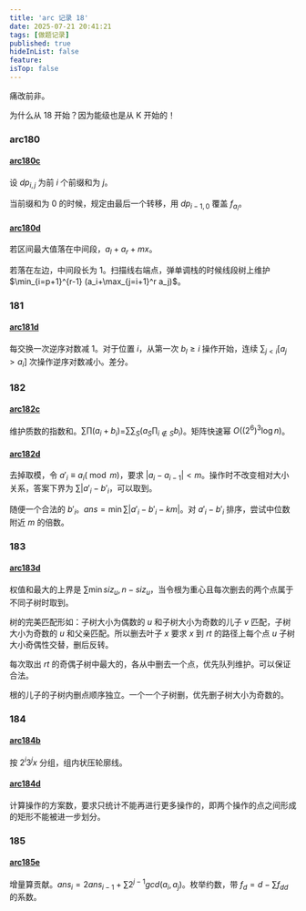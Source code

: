 ```yaml
---
title: 'arc 记录 18'
date: 2025-07-21 20:41:21
tags: [做题记录]
published: true
hideInList: false
feature: 
isTop: false
---
```


痛改前非。

为什么从 18 开始？因为能级也是从 K 开始的！

### arc180

#### [arc180c](https://atcoder.jp/contests/arc180/tasks/arc180_c)

设 $dp_{i,j}$ 为前 $i$ 个前缀和为 $j$。

当前缀和为 $0$ 的时候，规定由最后一个转移，用 $dp_{i-1,0}$ 覆盖 $f_{a_i}$。

#### [arc180d](https://atcoder.jp/contests/arc180/tasks/arc180_d)

若区间最大值落在中间段，$a_l+a_r+mx$。

若落在左边，中间段长为 $1$。扫描线右端点，弹单调栈的时候线段树上维护 $\min_{i=p+1}^{r-1} (a_i+\max_{j=i+1}^r a_j)$。

### 181

#### [arc181d](https://atcoder.jp/contests/arc181/tasks/arc181_d)

每交换一次逆序对数减 $1$。对于位置 $i$，从第一次 $b_l\ge i$ 操作开始，连续 $\sum_{j<i} [a_j>a_i]$ 次操作逆序对数减小。差分。

### 182

#### [arc182c](https://www.luogu.com.cn/problem/AT_arc182_c)

维护质数的指数和。$\sum \prod (a_i+b_i)$=$\sum\sum_S (a_S\prod_{i\notin S}b_i)$。矩阵快速幂 $O((2^6)^3\log n)$。

#### [arc182d](https://atcoder.jp/contests/arc182/tasks/arc182_d)

去掉取模，令 $a'_i\equiv a_i(\bmod m)$，要求 $|a_i-a_{i-1}|<m$。操作时不改变相对大小关系，答案下界为 $\sum|a'_i-b'_i$，可以取到。

随便一个合法的 $b'_i$。$ans=\min \sum|a'_i-b'_i-km|$。对 $a'_i-b'_i$ 排序，尝试中位数附近 $m$ 的倍数。

### 183

#### [arc183d](https://atcoder.jp/contests/arc183/tasks/arc183_d)

权值和最大的上界是 $\sum \min siz_u,n-siz_u$，当令根为重心且每次删去的两个点属于不同子树时取到。

树的完美匹配形如：子树大小为偶数的 $u$ 和子树大小为奇数的儿子 $v$ 匹配，子树大小为奇数的 $u$ 和父亲匹配。所以删去叶子 $x$ 要求 $x$ 到 $rt$ 的路径上每个点 $u$ 子树大小奇偶性交替，删后反转。

每次取出 $rt$ 的奇偶子树中最大的，各从中删去一个点，优先队列维护。可以保证合法。

根的儿子的子树内删点顺序独立。一个一个子树删，优先删子树大小为奇数的。

### 184

#### [arc184b](https://atcoder.jp/contests/arc184/tasks/arc184_b)

按 $2^i3^jx$ 分组，组内状压轮廓线。

#### [arc184d](https://atcoder.jp/contests/arc184/tasks/arc184_d)

计算操作的方案数，要求只统计不能再进行更多操作的，即两个操作的点之间形成的矩形不能被进一步划分。

### 185

#### [arc185e](https://atcoder.jp/contests/arc185/tasks/arc185_e)

增量算贡献。$ans_i=2ans_{i-1}+\sum 2^{j-1}gcd(a_i,a_j)$。枚举约数，带 $f_d=d-\sum f_{dd}$ 的系数。